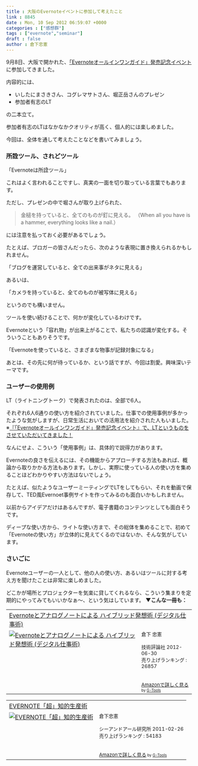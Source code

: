 ```yaml
---
title : 大阪のEvernoteイベントに参加して考えたこと
link : 8845
date : Mon, 10 Sep 2012 06:59:07 +0000
categories : ["感想群"]
tags : ["evernote","seminar"]
draft : false
author : 倉下忠憲
---
```


9月8日、大阪で開かれた、<a href="http://kokucheese.com/event/index/47372/">「Evernoteオールインワンガイド」発売記念イベント</a>に参加してきました。

内容的には、

<ul>
	<li>いしたにまさきさん、コグレマサトさん、堀正岳さんのプレゼン</li>
	<li>参加者有志のLT</li>
</ul>

の二本立て。

参加者有志のLTはなかなかクオリティが高く、個人的には楽しめました。

今回は、全体を通して考えたことなどを書いてみましょう。
<h3>所詮ツール、されどツール</h3>
「Evernoteは所詮ツール」

これはよく言われることですし、真実の一面を切り取っている言葉でもあります。

ただし、プレゼンの中で堀さんが取り上げられた、

<blockquote>
金槌を持っていると、全てのものが釘に見える。
（When all you have is a hammer, everything looks like a nail.）
</blockquote>

には注意を払っておく必要があるでしょう。

たとえば、ブロガーの皆さんだったら、次のような表現に置き換えられるかもしれません。

「ブログを運営していると、全ての出来事がネタに見える」

あるいは、

「カメラを持っていると、全てのものが被写体に見える」

というのでも構いません。

ツールを使い続けることで、何かが変化しているわけです。

Evernoteという「容れ物」が出来上がることで、私たちの認識が変化する。そういうこともありそうです。

「Evernoteを使っていると、さまざまな物事が記録対象になる」

あとは、その先に何が待っているか、という話ですが、今回は割愛。興味深いテーマです。

<h3>ユーザーの使用例</h3>
LT（ライトニングトーク）で発表されたのは、全部で6人。

それぞれ6人6通りの使い方を紹介されていました。仕事での使用事例が多かったような気がしますが、日常生活においての活用法を紹介された人もいました。
※<a href="http://d.hatena.ne.jp/choiyaki/20120910/1347227001">『「Evernoteオールインワンガイド」発売記念イベント』で、LTというものをさせていただいてきました！</a>

なんにせよ、こういう「使用事例」は、具体的で説得力があります。

Evernoteの良さを伝えるには、その機能からアプローチする方法もあれば、概論から取りかかる方法もあります。しかし、実際に使っている人の使い方を集めることほどわかりやすい方法はないでしょう。

たとえば、似たようなユーザーミーティングでLTをしてもらい、それを動画で保存して、TED風Evernoet事例サイトを作ってみるのも面白いかもしれません。

以前からアイデアだけはあるんですが、電子書籍のコンテンツとしても面白そうです。

ディープな使い方から、ライトな使い方まで、その総体を集めることで、初めて「Evernoteの使い方」が立体的に見えてくるのではないか、そんな気がしています。

<h3>さいごに</h3>
Evernoteユーザーの一人として、他の人の使い方、あるいはツールに対する考え方を聞けたことは非常に楽しめました。

どこかが場所とプロジェクターを気楽に貸してくれるなら、こういう集まりを定期的にやってみてもいいかなぁ〜、という気はしています。
<strong>
▼こんな一冊も：</strong>
<table  border="0" cellpadding="5"><tr><td colspan="2"><a href="http://www.amazon.co.jp/Evernote%E3%81%A8%E3%82%A2%E3%83%8A%E3%83%AD%E3%82%B0%E3%83%8E%E3%83%BC%E3%83%88%E3%81%AB%E3%82%88%E3%82%8B-%E3%83%8F%E3%82%A4%E3%83%96%E3%83%AA%E3%83%83%E3%83%89%E7%99%BA%E6%83%B3%E8%A1%93-%E3%83%87%E3%82%B8%E3%82%BF%E3%83%AB%E4%BB%95%E4%BA%8B%E8%A1%93-%E5%80%89%E4%B8%8B-%E5%BF%A0%E6%86%B2/dp/4774151505%3FSubscriptionId%3D15SMZCTB9V8NGR2TW082%26tag%3Drashita1000-22%26linkCode%3Dxm2%26camp%3D2025%26creative%3D165953%26creativeASIN%3D4774151505" target="_blank">Evernoteとアナログノートによる ハイブリッド発想術 (デジタル仕事術)</a><img src="http://www.assoc-amazon.jp/e/ir?t=rashita1000-22&l=ur2&o=9" width="1" height="1" style="border: none;" alt="" /></td></tr><tr><td valign="top"><a href="http://www.amazon.co.jp/Evernote%E3%81%A8%E3%82%A2%E3%83%8A%E3%83%AD%E3%82%B0%E3%83%8E%E3%83%BC%E3%83%88%E3%81%AB%E3%82%88%E3%82%8B-%E3%83%8F%E3%82%A4%E3%83%96%E3%83%AA%E3%83%83%E3%83%89%E7%99%BA%E6%83%B3%E8%A1%93-%E3%83%87%E3%82%B8%E3%82%BF%E3%83%AB%E4%BB%95%E4%BA%8B%E8%A1%93-%E5%80%89%E4%B8%8B-%E5%BF%A0%E6%86%B2/dp/4774151505%3FSubscriptionId%3D15SMZCTB9V8NGR2TW082%26tag%3Drashita1000-22%26linkCode%3Dxm2%26camp%3D2025%26creative%3D165953%26creativeASIN%3D4774151505" target="_blank"><img src="http://ecx.images-amazon.com/images/I/41kEDq5iQ6L._SL160_.jpg" border="0" alt="Evernoteとアナログノートによる ハイブリッド発想術 (デジタル仕事術)" /></a></td><td valign="top"><font size="-1">倉下 忠憲 <br /><br />技術評論社  2012-06-30<br />売り上げランキング : 26857<br /><br /><br /><a href="http://www.amazon.co.jp/Evernote%E3%81%A8%E3%82%A2%E3%83%8A%E3%83%AD%E3%82%B0%E3%83%8E%E3%83%BC%E3%83%88%E3%81%AB%E3%82%88%E3%82%8B-%E3%83%8F%E3%82%A4%E3%83%96%E3%83%AA%E3%83%83%E3%83%89%E7%99%BA%E6%83%B3%E8%A1%93-%E3%83%87%E3%82%B8%E3%82%BF%E3%83%AB%E4%BB%95%E4%BA%8B%E8%A1%93-%E5%80%89%E4%B8%8B-%E5%BF%A0%E6%86%B2/dp/4774151505%3FSubscriptionId%3D15SMZCTB9V8NGR2TW082%26tag%3Drashita1000-22%26linkCode%3Dxm2%26camp%3D2025%26creative%3D165953%26creativeASIN%3D4774151505" target="_blank">Amazonで詳しく見る</a></font><font size="-2"> by <a href="http://www.goodpic.com/mt/aws/index.html" >G-Tools</a></font></td></tr></table>

<table  border="0" cellpadding="5"><tr><td colspan="2"><a href="http://www.amazon.co.jp/EVERNOTE%E3%80%8C%E8%B6%85%E3%80%8D%E7%9F%A5%E7%9A%84%E7%94%9F%E7%94%A3%E8%A1%93-%E5%80%89%E4%B8%8B%E5%BF%A0%E6%86%B2/dp/4863540817%3FSubscriptionId%3D15SMZCTB9V8NGR2TW082%26tag%3Drashita1000-22%26linkCode%3Dxm2%26camp%3D2025%26creative%3D165953%26creativeASIN%3D4863540817" target="_blank">EVERNOTE「超」知的生産術</a><img src="http://www.assoc-amazon.jp/e/ir?t=rashita1000-22&l=ur2&o=9" width="1" height="1" style="border: none;" alt="" /></td></tr><tr><td valign="top"><a href="http://www.amazon.co.jp/EVERNOTE%E3%80%8C%E8%B6%85%E3%80%8D%E7%9F%A5%E7%9A%84%E7%94%9F%E7%94%A3%E8%A1%93-%E5%80%89%E4%B8%8B%E5%BF%A0%E6%86%B2/dp/4863540817%3FSubscriptionId%3D15SMZCTB9V8NGR2TW082%26tag%3Drashita1000-22%26linkCode%3Dxm2%26camp%3D2025%26creative%3D165953%26creativeASIN%3D4863540817" target="_blank"><img src="http://ecx.images-amazon.com/images/I/51OnU0cd03L._SL160_.jpg" border="0" alt="EVERNOTE「超」知的生産術" /></a></td><td valign="top"><font size="-1">倉下忠憲 <br /><br />シーアンドアール研究所  2011-02-26<br />売り上げランキング : 54183<br /><br /><br /><a href="http://www.amazon.co.jp/EVERNOTE%E3%80%8C%E8%B6%85%E3%80%8D%E7%9F%A5%E7%9A%84%E7%94%9F%E7%94%A3%E8%A1%93-%E5%80%89%E4%B8%8B%E5%BF%A0%E6%86%B2/dp/4863540817%3FSubscriptionId%3D15SMZCTB9V8NGR2TW082%26tag%3Drashita1000-22%26linkCode%3Dxm2%26camp%3D2025%26creative%3D165953%26creativeASIN%3D4863540817" target="_blank">Amazonで詳しく見る</a></font><font size="-2"> by <a href="http://www.goodpic.com/mt/aws/index.html" >G-Tools</a></font></td></tr></table>

